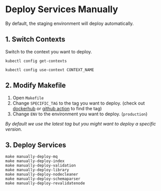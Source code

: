 # Deploy Services Manually

By default, the staging environment will deploy automatically.

## 1. Switch Contexts

Switch to the context you want to deploy.

```
kubectl config get-contexts

kubectl config use-context CONTEXT_NAME
```

## 2. Modify Makefile

1. Open `Makefile`
2. Change `SPECIFIC_TAG` to the tag you want to deploy. (check out [dockerhub](https://hub.docker.com/r/murmurations/index/tags) or [github action](https://github.com/MurmurationsNetwork/MurmurationsServices/runs/3836865026?check_suite_focus=true#step:4:191) to find the tag)
3. Change `ENV` to the environment you want to deploy. (`production`)

_By default we use the latest tag but you might want to deploy a specific version._

## 3. Deploy Services

```
make manually-deploy-mq
make manually-deploy-index
make manually-deploy-validation
make manually-deploy-library
make manually-deploy-nodecleaner
make manually-deploy-schemaparser
make manually-deploy-revalidatenode
```
